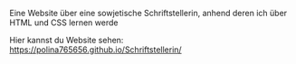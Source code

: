 Eine Website über eine sowjetische Schriftstellerin, anhend deren ich über HTML und CSS lernen werde

Hier kannst du Website sehen: https://polina765656.github.io/Schriftstellerin/